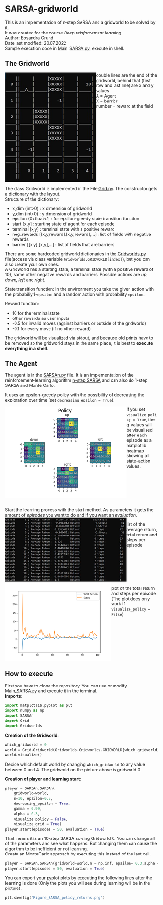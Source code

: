 # SARSA-gridworld
This is an implementation of n-step SARSA and a gridworld to be solved by it. <br />
It was created for the course _Deep reinforcement learning_ <br />
Author: Eosandra Grund <br />
Date last modified: 20.07.2022 <br />
Sample execution code in [Main_SARSA.py](Main_SARSA.py), execute in shell. <br />

## The Gridworld
<img src="Images/Gridworld_at_start_for_README.jpg" align="left" alt="Viszalization of the gridworld" width="300"/>
double lines are the end of the gridworld, behind that (first row and last line) are x and y values <br />
A = Agent <br />
X = barrier <br />
number = reward at the field <br />
<br clear="left"/>

The class Gridworld is implemented in the File [Grid.py](Grid.py). The constructor gets a dictionary with the layout.<br />
Structure of the dictionary: 
* x_dim (int>0) : x dimension of gridworld    
*  y_dim (int>0) : y dimension of gridworld   
* epsilon (0<float<1) : for epsilon-greedy state transition function   
* start [x,y] : starting state of agent for each episode   
* terminal [x,y] : terminal state with a positive reward   
* neg_rewards [[x,y,reward],[x,y,reward],...] : list of fields with negative rewards   
* barrier [[x,y],[x,y],...] : list of fields that are barriers   

There are some hardcoded gridworld dictionaries in the [Gridworlds.py](Gridworlds.py) file(access via class variable `Gridworlds.GRIDWORLD[index]`), but you can also create your own ones.  
A Gridworld has a starting state, a terminal state (with a positive reward of 10), some other negative rewards and barriers.
Possible actions are _up_, _down_, _left_ and _right_.
 
State transition function: In the environment you take the given action with the probabiliy 1-`epsilon` and a random action with probability `epsilon`. 

Reward function: 
* 10 for the terminal state
* other rewards as user inputs
* -0.5 for invalid moves (against barriers or outside of the gridworld)
* -0.1 for every move (if no other reward)

The gridworld will be visualized via stdout, and because old prints have to be removed so the gridworld stays in the same place, it is best to **execute everything in a shell**.

## The Agent
The agent is in the [SARSAn.py](SARSAn.py) file. It is an implementation of the reinforcement-learning algorithm [n-step SARSA](https://towardsdatascience.com/introduction-to-reinforcement-learning-rl-part-7-n-step-bootstrapping-6c3006a13265) and can also do 1-step SARSA and Monte Carlo.

It uses an epsilon-greedy policy with the possibility of decreasing the exploration over time (set `decreasing_epsilon = True`).

<img src="Images/Figure_SARSA_policy_for_README.png" align="left" alt="visualization of the policy" width="400"/>  

If you set `visualize_policy = True`, the q-values will be visualized after each episode as a matplotlib heatmap showing all state-action values.
<br clear="left"/><br />

Start the learning process with the start method. As parameters it gets the amount of _episodes_ you want to do and if you want an _evaluation_. <br />
<img src="Images/Gridworld_evaluation_list_for_README.jpg" align="left" alt="list of returns" width="400"/>

list of the average return, total return and steps per episode
<br clear="left"/>
<img src="Images/Figure_returns_for_README.png" alt="plot of returns" align="left" width="350"/>

plot of the total return and steps per episode (The plot does only work if `visualize_policy = False`)
<br clear="left"/>

## How to execute
First you have to clone the repository.
You can use or modify Main_SARSA.py and execute it in the terminal.<br />
**Imports**:
```python
import matplotlib.pyplot as plt
import numpy as np
import SARSAn
import Grid
import Gridworlds
```
**Creation of the Gridworld**:
```python
which_gridworld = 0
world = Grid.Gridworld(Gridworlds.Gridworlds.GRIDWORLD[which_gridworld])
world.visualize()
```
Decide which default world by changing `which_gridworld` to any value between 0 and 4. The gridworld on the picture above is gridworld 0. <br />

**Creation of player and learning start**: 
``` python
player = SARSAn.SARSAn(
	gridworld=world, 
	n=10, epsilon=0.5, 
	decreasing_epsilon = True, 
	gamma = 0.99, 
	alpha = 0.3,
	visualize_policy = False, 
	visualize_grid = True)
player.start(episodes = 50, evaluation = True)
```
That means it is an 10-step SARSA solving Gridworld 0. You can change all of the parameters and see what happens. But changing them can cause the algorithm to be inefficient or not learning.<br />
Create an MonteCarlo approach by executing this instead of the last cell.
``` python
player = SARSAn.SARSAn(gridworld=world,n = np.inf, epsilon= 0.3,alpha = 1)
player.start(episodes = 50, evaluation = True)
```
You can export your pyplot plots by executing the following lines after the learning is done (Only the plots you will see during learning will be in the picture).
``` python
plt.savefig("Figure_SARSA_policy_returns.png")
```

